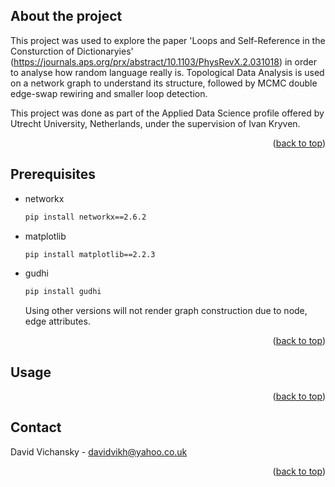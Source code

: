 ## About the project

This project was used to explore the paper 'Loops and Self-Reference in the Consturction of Dictionaryies' (https://journals.aps.org/prx/abstract/10.1103/PhysRevX.2.031018) in order to analyse how random language really is. Topological Data Analysis is used on a network graph to understand its structure, followed by MCMC double edge-swap rewiring and smaller loop detection.

This project was done as part of the Applied Data Science profile offered by Utrecht University, Netherlands, under the supervision of Ivan Kryven.

<p align="right">(<a href="#top">back to top</a>)</p>



## Prerequisites

* networkx
  ```sh
  pip install networkx==2.6.2
  ```
* matplotlib
  ```sh
  pip install matplotlib==2.2.3
  ```
* gudhi
  ```sh
  pip install gudhi
  ```
  
  Using other versions will not render graph construction due to node, edge attributes.

<p align="right">(<a href="#top">back to top</a>)</p>



## Usage



<p align="right">(<a href="#top">back to top</a>)</p>



## Contact

David Vichansky - davidvikh@yahoo.co.uk



<p align="right">(<a href="#top">back to top</a>)</p>
